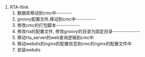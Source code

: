 1. RTA-flink
	1. 数据库移动到cmc中--------
	2. groovy配置文件,移动到cmc中----------
	3. 修改cmc的打包脚本------------
	4. 修改rta的配置文件, 修改groovy的目录为固定目录--------------
	5. 移动rta_server的web查询逻辑到cmc中
	6. 移动webdis的nginx的配置信息到cmc的nginx的配置文件中
	7. 安装webdis